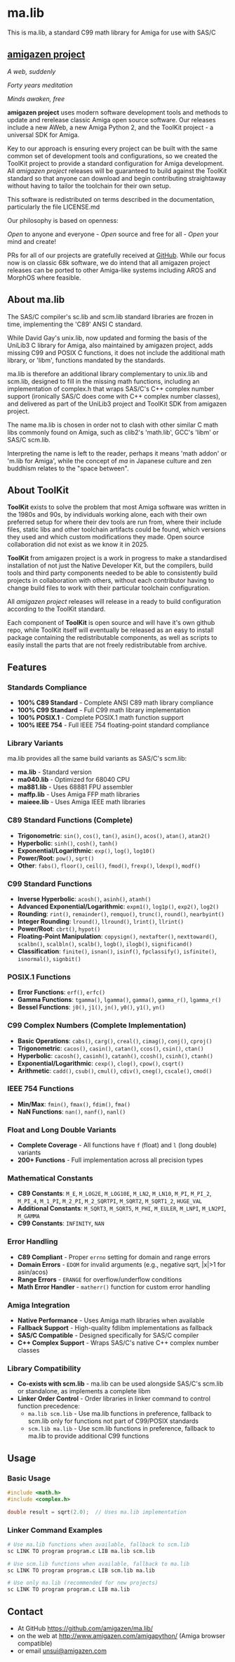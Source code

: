 # ma.lib 

This is ma.lib, a standard C99 math library for Amiga for use with SAS/C

## [amigazen project](http://www.amigazen.com)

*A web, suddenly*

*Forty years meditation*

*Minds awaken, free*

**amigazen project** uses modern software development tools and methods to update and rerelease classic Amiga open source software. Our releases include a new AWeb, a new Amiga Python 2, and the ToolKit project - a universal SDK for Amiga.

Key to our approach is ensuring every project can be built with the same common set of development tools and configurations, so we created the ToolKit project to provide a standard configuration for Amiga development. All *amigazen project* releases will be guaranteed to build against the ToolKit standard so that anyone can download and begin contributing straightaway without having to tailor the toolchain for their own setup.

This software is redistributed on terms described in the documentation, particularly the file LICENSE.md

Our philosophy is based on openness:

*Open* to anyone and everyone	- *Open* source and free for all	- *Open* your mind and create!

PRs for all of our projects are gratefully received at [GitHub](https://github.com/amigazen/). While our focus now is on classic 68k software, we do intend that all amigazen project releases can be ported to other Amiga-like systems including AROS and MorphOS where feasible.

## About ma.lib

The SAS/C compiler's sc.lib and scm.lib standard libraries are frozen in time, implementing the 'C89' ANSI C standard.

While David Gay's unix.lib, now updated and forming the basis of the UniLib3 C library for Amiga, also maintained by amigazen project, adds missing C99 and POSIX C functions, it does not include the additional math library, or 'libm', functions mandated by the standards.

ma.lib is therefore an additional library complementary to unix.lib and scm.lib, designed to fill in the missing math functions, including an implementation of complex.h that wraps SAS/C's C++ complex number support (ironically SAS/C does come with C++ complex number classes), and delivered as part of the UniLib3 project and ToolKit SDK from amigazen project.

The name ma.lib is chosen in order not to clash with other similar C math libs commonly found on Amiga, such as clib2's 'math.lib', GCC's 'libm' or SAS/C scm.lib. 

Interpreting the name is left to the reader, perhaps it means 'math addon' or 'm.lib for Amiga', while the concept of _ma_ in Japanese culture and zen buddhism relates to the "space between".

## About ToolKit

**ToolKit** exists to solve the problem that most Amiga software was written in the 1980s and 90s, by individuals working alone, each with their own preferred setup for where their dev tools are run from, where their include files, static libs and other toolchain artifacts could be found, which versions they used and which custom modifications they made. Open source collaboration did not exist as we know it in 2025. 

**ToolKit** from amigazen project is a work in progress to make a standardised installation of not just the Native Developer Kit, but the compilers, build tools and third party components needed to be able to consistently build projects in collaboration with others, without each contributor having to change build files to work with their particular toolchain configuration. 

All *amigazen project* releases will release in a ready to build configuration according to the ToolKit standard.

Each component of **ToolKit** is open source and will have it's own github repo, while ToolKit itself will eventually be released as an easy to install package containing the redistributable components, as well as scripts to easily install the parts that are not freely redistributable from archive.

## Features

### Standards Compliance
- **100% C89 Standard** - Complete ANSI C89 math library compliance
- **100% C99 Standard** - Full C99 math library implementation
- **100% POSIX.1** - Complete POSIX.1 math function support
- **100% IEEE 754** - Full IEEE 754 floating-point standard compliance

### Library Variants

ma.lib provides all the same build variants as SAS/C's scm.lib:

- **ma.lib** - Standard version
- **ma040.lib** - Optimized for 68040 CPU
- **ma881.lib** - Uses 68881 FPU assembler
- **maffp.lib** - Uses Amiga FFP math libraries
- **maieee.lib** - Uses Amiga IEEE math libraries

### C89 Standard Functions (Complete)
- **Trigonometric**: `sin()`, `cos()`, `tan()`, `asin()`, `acos()`, `atan()`, `atan2()`
- **Hyperbolic**: `sinh()`, `cosh()`, `tanh()`
- **Exponential/Logarithmic**: `exp()`, `log()`, `log10()`
- **Power/Root**: `pow()`, `sqrt()`
- **Other**: `fabs()`, `floor()`, `ceil()`, `fmod()`, `frexp()`, `ldexp()`, `modf()`

### C99 Standard Functions
- **Inverse Hyperbolic**: `acosh()`, `asinh()`, `atanh()`
- **Advanced Exponential/Logarithmic**: `expm1()`, `log1p()`, `exp2()`, `log2()`
- **Rounding**: `rint()`, `remainder()`, `remquo()`, `trunc()`, `round()`, `nearbyint()`
- **Integer Rounding**: `lround()`, `llround()`, `lrint()`, `llrint()`
- **Power/Root**: `cbrt()`, `hypot()`
- **Floating-Point Manipulation**: `copysign()`, `nextafter()`, `nexttoward()`, `scalbn()`, `scalbln()`, `scalb()`, `logb()`, `ilogb()`, `significand()`
- **Classification**: `finite()`, `isnan()`, `isinf()`, `fpclassify()`, `isfinite()`, `isnormal()`, `signbit()`

### POSIX.1 Functions
- **Error Functions**: `erf()`, `erfc()`
- **Gamma Functions**: `tgamma()`, `lgamma()`, `gamma()`, `gamma_r()`, `lgamma_r()`
- **Bessel Functions**: `j0()`, `j1()`, `jn()`, `y0()`, `y1()`, `yn()`

### C99 Complex Numbers (Complete Implementation)
- **Basic Operations**: `cabs()`, `carg()`, `creal()`, `cimag()`, `conj()`, `cproj()`
- **Trigonometric**: `cacos()`, `casin()`, `catan()`, `ccos()`, `csin()`, `ctan()`
- **Hyperbolic**: `cacosh()`, `casinh()`, `catanh()`, `ccosh()`, `csinh()`, `ctanh()`
- **Exponential/Logarithmic**: `cexp()`, `clog()`, `cpow()`, `csqrt()`
- **Arithmetic**: `cadd()`, `csub()`, `cmul()`, `cdiv()`, `cneg()`, `cscale()`, `cmod()`

### IEEE 754 Functions
- **Min/Max**: `fmin()`, `fmax()`, `fdim()`, `fma()`
- **NaN Functions**: `nan()`, `nanf()`, `nanl()`

### Float and Long Double Variants
- **Complete Coverage** - All functions have `f` (float) and `l` (long double) variants
- **200+ Functions** - Full implementation across all precision types

### Mathematical Constants
- **C89 Constants**: `M_E`, `M_LOG2E`, `M_LOG10E`, `M_LN2`, `M_LN10`, `M_PI`, `M_PI_2`, `M_PI_4`, `M_1_PI`, `M_2_PI`, `M_2_SQRTPI`, `M_SQRT2`, `M_SQRT1_2`, `HUGE_VAL`
- **Additional Constants**: `M_SQRT3`, `M_SQRT5`, `M_PHI`, `M_EULER`, `M_LNPI`, `M_LN2PI`, `M_GAMMA`
- **C99 Constants**: `INFINITY`, `NAN`

### Error Handling
- **C89 Compliant** - Proper `errno` setting for domain and range errors
- **Domain Errors** - `EDOM` for invalid arguments (e.g., negative sqrt, |x|>1 for asin/acos)
- **Range Errors** - `ERANGE` for overflow/underflow conditions
- **Math Error Handler** - `matherr()` function for custom error handling

### Amiga Integration
- **Native Performance** - Uses Amiga math libraries when available
- **Fallback Support** - High-quality fdlibm implementations as fallback
- **SAS/C Compatible** - Designed specifically for SAS/C compiler
- **C++ Complex Support** - Wraps SAS/C's native C++ complex number classes

### Library Compatibility
- **Co-exists with scm.lib** - ma.lib can be used alongside SAS/C's scm.lib or standalone, as implements a complete libm
- **Linker Order Control** - Order libraries in linker command to control function precedence:
  - `ma.lib scm.lib` - Use ma.lib functions in preference, fallback to scm.lib only for functions not part of C99/POSIX standards
  - `scm.lib ma.lib` - Use scm.lib functions in preference, fallback to ma.lib to provide additional C99 functions

## Usage

### Basic Usage
```c
#include <math.h>
#include <complex.h>

double result = sqrt(2.0);  // Uses ma.lib implementation
```

### Linker Command Examples
```bash
# Use ma.lib functions when available, fallback to scm.lib
sc LINK TO program program.c LIB ma.lib scm.lib

# Use scm.lib functions when available, fallback to ma.lib  
sc LINK TO program program.c LIB scm.lib ma.lib

# Use only ma.lib (recommended for new projects)
sc LINK TO program program.c LIB ma.lib
```

## Contact 

- At GitHub https://github.com/amigazen/ma.lib/ 
- on the web at http://www.amigazen.com/amigapython/ (Amiga browser compatible)
- or email unsui@amigazen.com